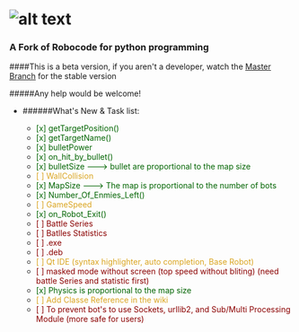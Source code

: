 ![alt text](https://github.com/turkishviking/Python-Robocode/blob/master/Python-Robocode/robotImages/robotTitre.png?raw=true "Python-Robocode")
===============
 


### A Fork of Robocode for python programming

####This is a beta version, if you aren't a developer, watch the [Master Branch](https://github.com/turkishviking/Python-Robocode/) for the stable version

#####Any help would be welcome!

* ######What's New & Task list:

    - <font color="darkgreen">    [x]  getTargetPosition()                                                                                              </font>
    - <font color="darkgreen">    [x]  getTargetName()                                                                                                  </font>
    - <font color="darkgreen">    [x]  bulletPower                                                                                                      </font>
    - <font color="darkgreen">    [x]  on_hit_by_bullet()                                                                                               </font>
    - <font color="darkgreen">    [x]  bulletSize  ---> bullet are proportional to the map size                                                         </font>
    - <font color="goldenrod">    [ ]  WallCollision                                                                                                    </font>
    - <font color="darkgreen">    [x]  MapSize --->  The map is proportional to the number of bots                                                      </font>
    - <font color="darkgreen">    [x]  Number_Of_Enmies_Left()                                                                                          </font>
    - <font color="goldenrod">    [ ]  GameSpeed                                                                                                        </font>
    - <font color="darkgreen">    [x]  on_Robot_Exit()                                                                                                  </font>
    - <font color="darkred">      [ ]  Battle Series                                                                                                    </font>
    - <font color="darkred">      [ ]  Batlles Statistics                                                                                               </font>
    - <font color="darkred">      [ ]  .exe                                                                                                             </font>
    - <font color="darkred">      [ ]  .deb                                                                                                             </font>
    - <font color="goldenrod">    [ ]  Qt IDE (syntax highlighter, auto completion, Base Robot)                                                         </font>
    - <font color="darkred">      [ ]  masked mode without screen (top speed without bliting) (need battle Series and statistic first)                  </font>
    - <font color="darkgreen">    [x]  Physics is proportional to the map size                                                                          </font>
    - <font color="goldenrod">    [ ]  Add Classe Reference in the wiki                                                                                 </font>
    - <font color="darkred">      [ ]  To prevent bot's to use Sockets, urllib2, and Sub/Multi Processing Module (more safe for users)                  </font>



  



